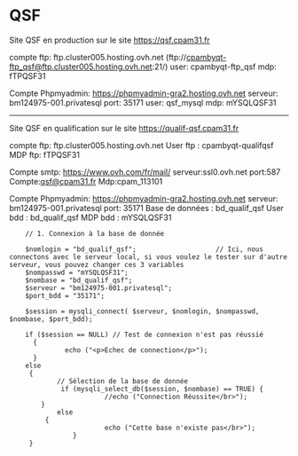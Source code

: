 # QSF
Site QSF en production sur le site https://qsf.cpam31.fr 

compte ftp: 
	ftp.cluster005.hosting.ovh.net
	(ftp://cpambyqt-ftp_qsf@ftp.cluster005.hosting.ovh.net:21/)
	user: cpambyqt-ftp_qsf
	mdp: fTPQSF31

Compte Phpmyadmin:
	https://phpmyadmin-gra2.hosting.ovh.net
	serveur: bm124975-001.privatesql
	port: 35171
	user: qsf_mysql
	mdp: mYSQLQSF31

_________________________________________________________________________________________________________________________________________________________________________________________

Site QSF en qualification sur le site https://qualif-qsf.cpam31.fr

compte ftp: 
	ftp.cluster005.hosting.ovh.net
	User ftp : cpambyqt-qualifqsf
	MDP ftp: fTPQSF31

Compte smtp: 
	https://www.ovh.com/fr/mail/
	serveur:ssl0.ovh.net
	port:587
	Compte:qsf@cpam31.fr
	Mdp:cpam_113101

Compte Phpmyadmin:
	https://phpmyadmin-gra2.hosting.ovh.net
	serveur: bm124975-001.privatesql
	port: 35171
	Base de données : bd_qualif_qsf
	User bdd : bd_qualif_qsf
	MDP bdd : mYSQLQSF31


        // 1. Connexion à la base de donnée

        $nomlogin = "bd_qualif_qsf";                    // Ici, nous connectons avec le serveur local, si vous voulez le tester sur d'autre serveur, vous pouvez changer ces 3 variables
        $nompasswd = "mYSQLQSF31";
        $nombase = "bd_qualif_qsf";
        $serveur = "bm124975-001.privatesql";
        $port_bdd = "35171";

        $session = mysqli_connect( $serveur, $nomlogin, $nompasswd, $nombase, $port_bdd); 

        if ($session == NULL) // Test de connexion n'est pas réussié
          {
                  echo ("<p>Echec de connection</p>");
          } 
        else 
         {
                // Sélection de la base de donnée
                 if (mysqli_select_db($session, $nombase) == TRUE) { 
                            //echo ("Connection Réussite</br>");
            }
                else 
             {
                            echo ("Cette base n'existe pas</br>");
                    }  
         }
